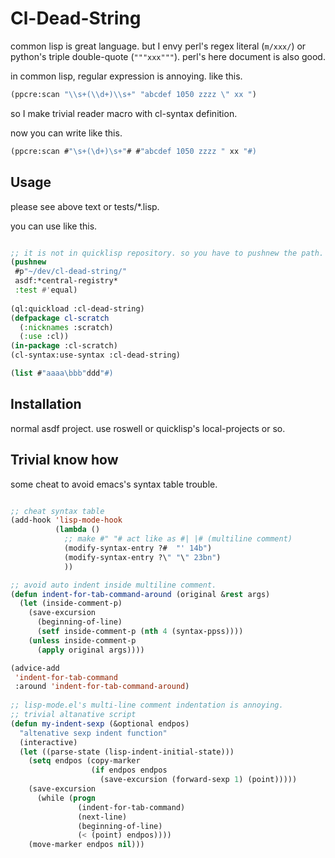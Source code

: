 # Cl-Dead-String

common lisp is great language.
but I envy perl's regex literal (`m/xxx/`) or python's triple double-quote (`"""xxx"""`).
perl's here document is also good.

in common lisp, regular expression is annoying. like this.

```lisp
(ppcre:scan "\\s+(\\d+)\\s+" "abcdef 1050 zzzz \" xx ")
```

so I make trivial reader macro with cl-syntax definition.

now you can write like this.

```lisp
(ppcre:scan #"\s+(\d+)\s+"# #"abcdef 1050 zzzz " xx "#)
```

## Usage

please see above text or tests/*.lisp.

you can use like this.

```lisp

;; it is not in quicklisp repository. so you have to pushnew the path.
(pushnew
 #p"~/dev/cl-dead-string/"
 asdf:*central-registry*
 :test #'equal)
 
(ql:quickload :cl-dead-string) 
(defpackage cl-scratch
  (:nicknames :scratch)
  (:use :cl))
(in-package :cl-scratch)
(cl-syntax:use-syntax :cl-dead-string)

(list #"aaaa\bbb"ddd"#)
```

## Installation

normal asdf project.
use roswell or quicklisp's local-projects or so.

## Trivial know how

some cheat to avoid emacs's syntax table trouble.

```lisp

;; cheat syntax table
(add-hook 'lisp-mode-hook
          (lambda ()
            ;; make #" "# act like as #| |# (multiline comment)
            (modify-syntax-entry ?#  "' 14b")
            (modify-syntax-entry ?\" "\" 23bn")
            ))

;; avoid auto indent inside multiline comment.
(defun indent-for-tab-command-around (original &rest args)
  (let (inside-comment-p)
    (save-excursion
      (beginning-of-line)
      (setf inside-comment-p (nth 4 (syntax-ppss))))
    (unless inside-comment-p
      (apply original args))))

(advice-add
 'indent-for-tab-command
 :around 'indent-for-tab-command-around)
 
;; lisp-mode.el's multi-line comment indentation is annoying.
;; trivial altanative script
(defun my-indent-sexp (&optional endpos)
  "altenative sexp indent function"
  (interactive)
  (let ((parse-state (lisp-indent-initial-state)))
    (setq endpos (copy-marker
                  (if endpos endpos
                    (save-excursion (forward-sexp 1) (point)))))
    (save-excursion
      (while (progn
               (indent-for-tab-command)
               (next-line)
               (beginning-of-line)
               (< (point) endpos))))
    (move-marker endpos nil)))
 
```
